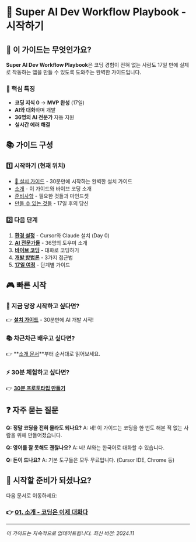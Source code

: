 # 🎯 Super AI Dev Workflow Playbook - 시작하기

## 📖 이 가이드는 무엇인가요?

**Super AI Dev Workflow Playbook**은 코딩 경험이 전혀 없는 사람도 17일 만에 실제로 작동하는 앱을 만들 수 있도록 도와주는 완벽한 가이드입니다.

### 🚀 핵심 특징

- **코딩 지식 0** → **MVP 완성** (17일)
- **AI와 대화**하며 개발
- **36명의 AI 전문가** 자동 지원
- **실시간 에러 해결**

## 📚 가이드 구성

### 1️⃣ 시작하기 (현재 위치)

- [🚀 설치 가이드](00_Installation_Guide.md) - 30분만에 시작하는 완벽한 설치 가이드
- [소개](01_Introduction.md) - 이 가이드와 바이브 코딩 소개
- [준비사항](02_Prerequisites.md) - 필요한 것들과 마인드셋
- [만들 수 있는 것들](03_What_You_Can_Build.md) - 17일 후의 당신

### 2️⃣ 다음 단계

1. **[환경 설정](../01_Setup/README.md)** - Cursor와 Claude 설치 (Day 0)
2. **[AI 전문가들](../02_AI_Experts/README.md)** - 36명의 도우미 소개
3. **[바이브 코딩](../03_Vibe_Coding/README.md)** - 대화로 코딩하기
4. **[개발 방법론](../04_BMAD_Method/README.md)** - 3가지 접근법
5. **[17일 여정](../05_17Day_Journey/README.md)** - 단계별 가이드

## 🎮 빠른 시작

### 🚀 지금 당장 시작하고 싶다면?

👉 **[설치 가이드](00_Installation_Guide.md)** - 30분만에 AI 개발 시작!

### 📚 차근차근 배우고 싶다면?

👉 **[소개 문서](01_Introduction.md)**부터 순서대로 읽어보세요.

### ⚡ 30분 체험하고 싶다면?

👉 **[30분 프로토타입 만들기](../11_Quick_Wins/01_30min_Prototype.md)**

## ❓ 자주 묻는 질문

**Q: 정말 코딩을 전혀 몰라도 되나요?**
A: 네! 이 가이드는 코딩을 한 번도 해본 적 없는 사람을 위해 만들어졌습니다.

**Q: 영어를 잘 못해도 괜찮나요?**
A: 네! AI와는 한국어로 대화할 수 있습니다.

**Q: 돈이 드나요?**
A: 기본 도구들은 모두 무료입니다. (Cursor IDE, Chrome 등)

## 🌟 시작할 준비가 되셨나요?

다음 문서로 이동하세요:

### 👉 [01. 소개 - 코딩은 이제 대화다](01_Introduction.md)

---

_이 가이드는 지속적으로 업데이트됩니다._
_최신 버전: 2024.11_
